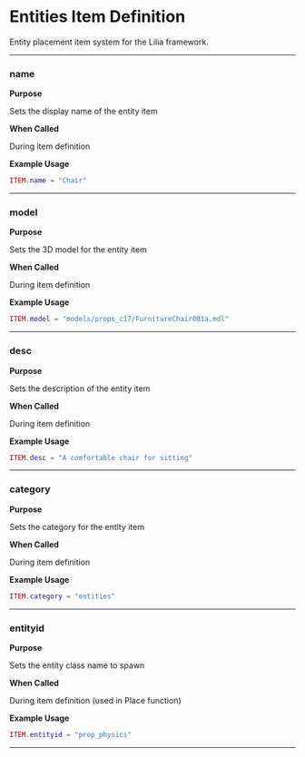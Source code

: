 # Entities Item Definition

Entity placement item system for the Lilia framework.

---

### name

**Purpose**

Sets the display name of the entity item

**When Called**

During item definition

**Example Usage**

```lua
ITEM.name = "Chair"

```

---

### model

**Purpose**

Sets the 3D model for the entity item

**When Called**

During item definition

**Example Usage**

```lua
ITEM.model = "models/props_c17/FurnitureChair001a.mdl"

```

---

### desc

**Purpose**

Sets the description of the entity item

**When Called**

During item definition

**Example Usage**

```lua
ITEM.desc = "A comfortable chair for sitting"

```

---

### category

**Purpose**

Sets the category for the entity item

**When Called**

During item definition

**Example Usage**

```lua
ITEM.category = "entities"

```

---

### entityid

**Purpose**

Sets the entity class name to spawn

**When Called**

During item definition (used in Place function)

**Example Usage**

```lua
ITEM.entityid = "prop_physics"

```

---

